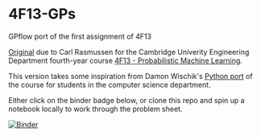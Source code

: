 # 4F13-GPs
GPflow port of the first assignment of 4F13

[Original](http://mlg.eng.cam.ac.uk/teaching/4f13/1920/cw/coursework1.pdf) due to Carl Rasmussen for the Cambridge Univerity Engineering Department fourth-year course [4F13 - Probabilistic Machine Learning](http://mlg.eng.cam.ac.uk/teaching/4f13/1718/).

This version takes some inspiration from Damon Wischik's [Python port](https://github.com/damonjw/probml) of the course for students in the computer science department.

Either click on the binder badge below, or clone this repo and spin up a notebook locally to work through the problem sheet.

[![Binder](https://mybinder.org/badge_logo.svg)](https://mybinder.org/v2/gh/willtebbutt/4F13-GPs/a3b98f793101a8f3f0666a6bd73e1d94dcdefe82)
